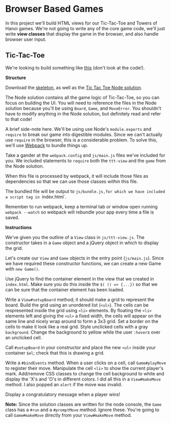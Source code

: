 # Browser Based Games

In this project we'll build HTML views for our Tic-Tac-Toe and Towers
of Hanoi games. We're not going to write any of the core game code,
we'll just write **view classes** that display the game in the
browser, and also handle browser user input.

## Tic-Tac-Toe

We're looking to build something like [this][ttt-demo] (don't look at
the code!).

**Structure**

Download the [skeleton][skeleton], as well as the [Tic Tac Toe Node solution][ttt-node].

The Node solution contains all the game logic of Tic-Tac-Toe, so you can focus on building the UI. You will need to reference the files in the Node solution because you'll be using `Board`, `Game`, and `MoveError`. You shouldn't have to modify anything in the Node solution, but definitely read and refer to that code!

A brief side-note here. We'll be using use Node's `module.exports` and
`require` to break our game into digestible modules. Since we can't actually use `require` in the browser, this is a considerable problem. To solve this, we'll use [Webpack][webpack] to bundle things up.

Take a gander at the `webpack.config` and `js/main.js` files we've included for you. We included statements to `require` both the `ttt-view` and the `game` from the Node solution.

When this file is processed by webpack, it will include those files as
dependencies so that we can use those classes _within_ this file.

The bundled file will be output to `js/bundle.js,for which we have included a script tag in `index.html`.

Remember to run webpack, keep a terminal tab or window open running `webpack --watch` so webpack will rebundle your app every time a file is saved.

[webpack]: ../../readings/browser-modules.md#webpack

**Instructions**

We've given you the outline of a `View` class in `js/ttt-view.js`.
The constructor takes in a `Game` object and a jQuery object in
which to display the grid.

Let's create our `View` and `Game` objects in the entry point (`js/main.js`). Since we have required these constructor functions, we can create a new Game with `new Game()`.

Use jQuery to find the container element in the view that we created in
`index.html`. Make sure you do this inside the `$( () => {...})` so that we can be sure that the container element has been loaded.

Write a `View#setupBoard` method; it should make a grid to represent the
board. Build the grid using an unordered list (`<ul>`). The cells can
be respresented inside the grid using `<li>` elements. By floating the
`<li>` elements left and giving the `<ul>` a fixed width, the cells
will appear on the same line and nicely wrap around to form a 3x3 grid.
Set a border on the cells to make it look like a real grid. Style
unclicked cells with a gray `background`. Change the background to
yellow while the user `:hover`s over an unclicked cell.

Call `#setupBoard` in your constructor and place the new `<ul>` inside
your container `$el`; check that this is drawing a grid.

Write a `#bindEvents` method. When a user clicks on a cell, call
`Game#playMove` to register their move. Manipulate the cell `<li>`
to show the current player's mark. Add/remove CSS classes to change
the cell background to white and display the 'X's and 'O's in different
colors. I did all this in a `View#makeMove` method. I also popped an
`alert` if the move was invalid.

Display a congratulatory message when a player wins!

**Note:** Since the solution classes are written for the node console,
the `Game` class has a `#run` and a `#promptMove` method. Ignore
these. You're going to call `Game#makeMove` directly from your
`View#makeMove` method.

[ttt-demo]: http://appacademy.github.io/ttt.js/solution/index.html
[ttt-node]: http://github.com/appacademy/curriculum/tree/master/javascript/projects/ttt_node/solution.zip?raw=true
[skeleton]: skeleton.zip?raw=true
